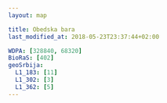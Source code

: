 ```yaml
---
layout: map

title: Obedska bara
last_modified_at: 2018-05-23T23:37:44+02:00

WDPA: [328840, 68320]
BioRaS: [402]
geoSrbija:
  L1_183: [11]
  L1_302: [3]
  L1_362: [5]
---
```

